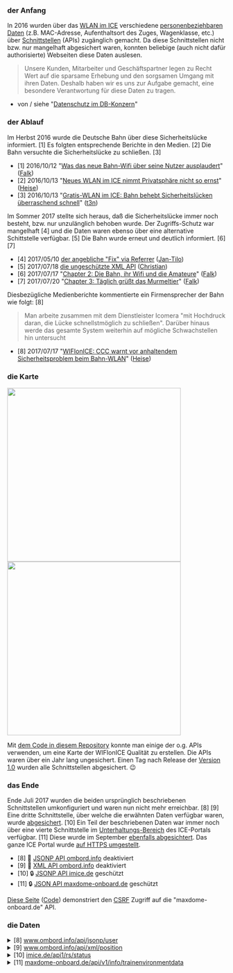 ### der Anfang

In 2016 wurden über das [WLAN im ICE](https://inside.bahn.de/wifionice-wlan-ice-login/) verschiedene [personenbeziehbaren Daten](https://de.wikipedia.org/wiki/Personenbezogene_Daten) (z.B. MAC-Adresse, Aufenthaltsort des Zuges, Wagenklasse, etc.) über [Schnittstellen](https://de.wikipedia.org/wiki/Programmierschnittstelle) (APIs) zugänglich gemacht.
Da diese Schnittstellen nicht bzw. nur mangelhaft abgesichert waren, konnten beliebige (auch nicht dafür authorisierte) Webseiten diese Daten auslesen.

> Unsere Kunden, Mitarbeiter und Geschäftspartner legen zu Recht Wert auf die sparsame Erhebung und den sorgsamen Umgang mit ihren Daten. Deshalb haben wir es uns zur Aufgabe gemacht, eine besondere Verantwortung für diese Daten zu tragen.

- von / siehe "[Datenschutz im DB-Konzern](http://www.deutschebahn.com/de/konzern/datenschutz/vorstellung_datenschutz.html)"


### der Ablauf

Im Herbst 2016 wurde die Deutsche Bahn über diese Sicherheitslücke informiert. [1]
Es folgten entsprechende Berichte in den Medien. [2]
Die Bahn versuchte die Sicherheitslücke zu schließen. [3]

- [1] 2016/10/12 "[Was das neue Bahn-Wifi über seine Nutzer ausplaudert](http://hannover.ccc.de/~nexus/dbwifi/index.html)" ([Falk](https://twitter.com/Nexus511))
- [2] 2016/10/13 "[Neues WLAN im ICE nimmt Privatsphäre nicht so ernst](https://www.heise.de/security/meldung/Neues-WLAN-im-ICE-nimmt-Privatsphaere-nicht-so-ernst-3348317.html)" ([Heise](https://www.heise.de/security/news/))
- [3] 2016/10/13 "[Gratis-WLAN im ICE: Bahn behebt Sicherheitslücken überraschend schnell](http://t3n.de/news/kostenloses-wlan-ice-deutsche-bahn-fehler-755097/)" ([t3n](http://t3n.de/news/))

Im Sommer 2017 stellte sich heraus, daß die Sicherheitslücke immer noch besteht, bzw. nur unzulänglich behoben wurde.
Der Zugriffs-Schutz war mangelhaft [4] und die Daten waren ebenso über eine alternative Schittstelle verfügbar. [5]
Die Bahn wurde erneut und deutlich informiert. [6] [7]

- [4] 2017/05/10 [der angebliche "Fix" via Referrer](https://twitter.com/jatiki/status/862360786097893376) ([Jan-Tilo](https://twitter.com/jatiki))
- [5] 2017/07/18 [die ungeschützte XML API](https://twitter.com/resciscosilenda/status/887191467629981696) ([Christian](https://twitter.com/resciscosilenda))
- [6] 2017/07/17 "[Chapter 2: Die Bahn, ihr Wifi und die Amateure](http://hannover.ccc.de/~nexus/dbwifi/chapter2.html)" ([Falk](https://twitter.com/Nexus511))
- [7] 2017/07/20 "[Chapter 3: Täglich grüßt das Murmeltier](http://hannover.ccc.de/~nexus/dbwifi/chapter3.html)" ([Falk](https://twitter.com/Nexus511))

Diesbezügliche Medienberichte kommentierte ein Firmensprecher der Bahn wie folgt: [8]

> Man arbeite zusammen mit dem Dienstleister Icomera "mit Hochdruck daran, die Lücke schnellstmöglich zu schließen". Darüber hinaus werde das gesamte System weiterhin auf mögliche Schwachstellen hin untersucht

- [8] 2017/07/17 "[WIFIonICE: CCC warnt vor anhaltendem Sicherheitsproblem beim Bahn-WLAN](https://www.heise.de/newsticker/meldung/WIFIonICE-CCC-warnt-vor-anhaltendem-Sicherheitsproblem-beim-Bahn-WLAN-3773839.html)" ([Heise](https://www.heise.de/security/news/))


### die Karte

<kbd><img src="https://raw.githubusercontent.com/hacker-bastl/omboard/master/docs/screenshot-safari.png" width="400" height="400" /></kbd> <kbd><img src="https://raw.githubusercontent.com/hacker-bastl/omboard/master/docs/screenshot-chrome.png" width="400" height="400" /></kbd>

Mit [dem Code in diesem Repository](https://github.com/hacker-bastl/omboard/tree/v1.0#readme) konnte man einige der o.g. APIs verwenden, um eine Karte der WIFIonICE Qualität zu erstellen.
Die APIs waren über ein Jahr lang ungesichert.
Einen Tag nach Release der [Version 1.0](https://github.com/hacker-bastl/omboard/releases/tag/v1.0) wurden alle Schnittstellen abgesichert. :wink:


### das Ende

Ende Juli 2017 wurden die beiden ursprünglich beschriebenen Schnittstellen umkonfiguriert und waren nun nicht mehr erreichbar. [8] [9]
Eine dritte Schnittstelle, über welche die erwähnten Daten verfügbar waren, wurde [abgesichert](https://en.wikipedia.org/wiki/Cross-origin_resource_sharing#Response_headers). [10]
Ein Teil der beschriebenen Daten war immer noch über eine vierte Schnittstelle im [Unterhaltungs-Bereich](https://inside.bahn.de/maxdome-onboard-ice/) des ICE-Portals verfügbar. [11]
Diese wurde im September [ebenfalls abgesichtert](https://twitter.com/macbastl/status/907329552858435586).
Das ganze ICE Portal wurde [auf HTTPS umgestellt](https://twitter.com/macbastl/status/906957691087675393).

- [8] :no_entry_sign: [JSONP API ombord.info](https://www.ombord.info/api/jsonp/position/?callback=console.log) deaktiviert
- [9] :no_entry_sign: [XML API ombord.info](https://www.ombord.info/api/xml/position/) deaktiviert
- [10] :lock: [JSONP API imice.de](http://portal.imice.de/api1/rs/status) geschützt
- [11] :lock: [JSON API maxdome-onboard.de](https://skidbladnir.maxdome-onboard.de/api/v1/info/trainenvironmentdata) geschützt

[Diese Seite](https://hacker-bastl.github.io/omboard/csrf-demo.html) ([Code](docs/csrf-demo.html)) demonstriert den [CSRF](https://de.wikipedia.org/wiki/Cross-Site-Request-Forgery) Zugriff auf die "maxdome-onboard.de" API.


### die Daten

<details>
  <summary> [8] <a href="https://www.ombord.info/api/jsonp/user/?callback=console.log">www.ombord.info/api/jsonp/user</a></summary>

```json
({
    "version": ...,
    "ip": ...,
    "mac": ...,
    "online": ...,
    "timeleft": ...,
    "authenticated": ...,
    "userclass": ...,
    "expires": ...,
    "timeused": ...,
    "data_download_used": ...,
    "data_upload_used": ...,
    "data_total_used": ...,
    "data_download_limit": ...,
    "data_upload_limit": ...,
    "data_total_limit": ...,
    "bandwidth_download_limit": ...,
    "bandwidth_upload_limit": ...
});
```

</details>

<details>
  <summary> [9] <a href="https://www.ombord.info/api/xml/position/">www.ombord.info/api/xml/position</a></summary>

```xml
<position version="1.0">
  <time type="double"> ... </time>
  <age type="integer"> ... </age>
  <latitude type="double"> ... </latitude>
  <longitude type="double"> ... </longitude>
  <altitude type="double"> ... </altitude>
  <speed type="double"> ... </speed>
  <cmg type="double"> ... </cmg>
  <satellites type="integer"> ... </satellites>
  <mode type="integer"> ... </mode>
</position>
```

</details>

<details>
  <summary> [10] <a href="http://portal.imice.de/api1/rs/status">imice.de/api1/rs/status</a></summary>

```json
{
  "connection": ...,
  "servicelevel": ...,
  "speed": ...,
  "gpsStatus": ...,
  "latitude": ...,
  "longitude": ...,
  "serverTime": ...,
  "wagonClass": ...
}
```

</details>

<details>
  <summary> [11] <a href="https://skidbladnir.maxdome-onboard.de/api/v1/info/trainenvironmentdata">maxdome-onboard.de/api/v1/info/trainenvironmentdata</a></summary>

```json
{
    "bahnUserId": ...,
    "location": {
        "longitude": ...,
        "latitude": ...
    },
    "zipId": ...,
    "locomotiveId": ...,
    "trainNumber": ...,
    "ssd": {
        "ssdid": ...,
        "ssddate": ...,
        "ssdcolor": ...
    },
    "connection": {
        "wifiStatus": ...,
        "bwmax": ...,
        "radioStatus": ...
    }
}
```

</details>
